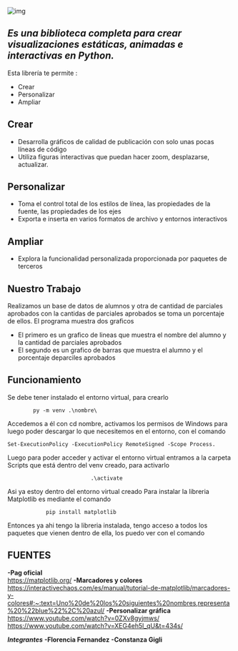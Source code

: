 

![img](https://interactivechaos.com/sites/default/files/inline-images/tutorial_matplotlib.png)
## _Es una biblioteca completa para crear visualizaciones estáticas, animadas e interactivas en Python._

Esta librería te permite :

- Crear 
- Personalizar
- Ampliar

## Crear
- Desarrolla gráficos de calidad de publicación con solo unas pocas líneas de código
- Utiliza figuras interactivas que puedan hacer zoom, desplazarse, actualizar.

## Personalizar
- Toma el control total de los estilos de línea, las propiedades de la fuente, las propiedades de los ejes 
- Exporta e inserta en varios formatos de archivo y entornos interactivos

## Ampliar
- Explora la funcionalidad personalizada proporcionada por paquetes de terceros

## Nuestro Trabajo

 Realizamos un base de datos de alumnos y otra de cantidad de parciales aprobados con la cantidas de parciales aprobados se toma un porcentaje de ellos. El programa muestra dos graficos 
 
- El primero es un grafico de lineas  que muestra el nombre del alumno y la cantidad de parciales aprobados
- El segundo es un grafico de barras que muestra el alumno y el porcentaje deparciles aprobados 


## Funcionamiento

Se debe tener instalado el entorno virtual, para crearlo

			py -m venv .\nombre\

Accedemos a él con cd nombre, activamos los permisos de Windows para luego poder descargar lo que necesitemos en el entorno, con el comando

	Set-ExecutionPolicy -ExecutionPolicy RemoteSigned -Scope Process.

Luego para poder acceder y activar el entorno virtual entramos a la carpeta Scripts que está dentro del venv creado, para activarlo
		
			                  .\activate

Asi ya estoy dentro del entorno virtual creado
Para instalar la libreria Matplotlib es mediante el comando

				pip install matplotlib

Entonces ya ahi tengo la libreria instalada, tengo acceso a todos los paquetes que vienen dentro de ella, los puedo ver con el comando 

## FUENTES 
**-Pag oficial**   
https://matplotlib.org/ 
**-Marcadores y colores**
https://interactivechaos.com/es/manual/tutorial-de-matplotlib/marcadores-y-colores#:~:text=Uno%20de%20los%20siguientes%20nombres,representa%20%22blue%22%2C%20azul/ 
**-Personalizar gráfica**
https://www.youtube.com/watch?v=0ZXv8gyjmws/ 
https://www.youtube.com/watch?v=XEG4eh5l_qU&t=434s/


***Integrantes***
**-Florencia Fernandez**
**-Constanza Gigli**


[//]: # (These are reference links used in the body of this note and get stripped out when the markdown processor does its job. There is no need to format nicely because it shouldn't be seen. Thanks SO - http://stackoverflow.com/questions/4823468/store-comments-in-markdown-syntax)

   [dill]: <https://github.com/joemccann/dillinger>
   [git-repo-url]: <https://github.com/joemccann/dillinger.git>
   [john gruber]: <http://daringfireball.net>
   [df1]: <http://daringfireball.net/projects/markdown/>
   [markdown-it]: <https://github.com/markdown-it/markdown-it>
   [Ace Editor]: <http://ace.ajax.org>
   [node.js]: <http://nodejs.org>
   [Twitter Bootstrap]: <http://twitter.github.com/bootstrap/>
   [jQuery]: <http://jquery.com>
   [@tjholowaychuk]: <http://twitter.com/tjholowaychuk>
   [express]: <http://expressjs.com>
   [AngularJS]: <http://angularjs.org>
   [Gulp]: <http://gulpjs.com>

   [PlDb]: <https://github.com/joemccann/dillinger/tree/master/plugins/dropbox/README.md>
   [PlGh]: <https://github.com/joemccann/dillinger/tree/master/plugins/github/README.md>
   [PlGd]: <https://github.com/joemccann/dillinger/tree/master/plugins/googledrive/README.md>
   [PlOd]: <https://github.com/joemccann/dillinger/tree/master/plugins/onedrive/README.md>
   [PlMe]: <https://github.com/joemccann/dillinger/tree/master/plugins/medium/README.md>
   [PlGa]: <https://github.com/RahulHP/dillinger/blob/master/plugins/googleanalytics/README.md>
